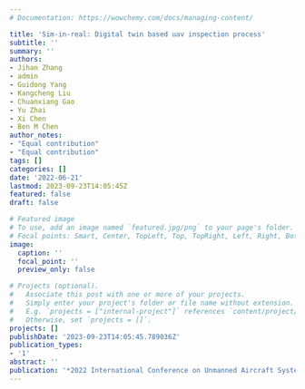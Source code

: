 ```yaml
---
# Documentation: https://wowchemy.com/docs/managing-content/

title: 'Sim-in-real: Digital twin based uav inspection process'
subtitle: ''
summary: ''
authors:
- Jihan Zhang
- admin
- Guidong Yang
- Kangcheng Liu
- Chuanxiang Gao
- Yu Zhai
- Xi Chen
- Ben M Chen
author_notes:
- "Equal contribution"
- "Equal contribution"
tags: []
categories: []
date: '2022-06-21'
lastmod: 2023-09-23T14:05:45Z
featured: false
draft: false

# Featured image
# To use, add an image named `featured.jpg/png` to your page's folder.
# Focal points: Smart, Center, TopLeft, Top, TopRight, Left, Right, BottomLeft, Bottom, BottomRight.
image:
  caption: ''
  focal_point: ''
  preview_only: false

# Projects (optional).
#   Associate this post with one or more of your projects.
#   Simply enter your project's folder or file name without extension.
#   E.g. `projects = ["internal-project"]` references `content/project/deep-learning/index.md`.
#   Otherwise, set `projects = []`.
projects: []
publishDate: '2023-09-23T14:05:45.789036Z'
publication_types:
- '1'
abstract: ''
publication: '*2022 International Conference on Unmanned Aircraft Systems (ICUAS)*'
---
```

